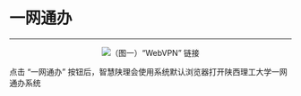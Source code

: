 # 一网通办

---

<center><img src="/images/Docs/Functions/ExternalLink/NewHall/1.png">（图一）“WebVPN” 链接</img></center>

点击 “一网通办” 按钮后，智慧陕理会使用系统默认浏览器打开陕西理工大学一网通办系统
